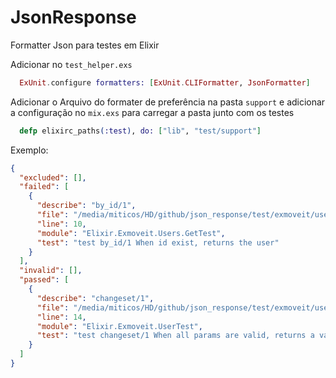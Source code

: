 # JsonResponse

Formatter Json para testes em Elixir

Adicionar no `test_helper.exs`

```elixir
  ExUnit.configure formatters: [ExUnit.CLIFormatter, JsonFormatter]
```

Adicionar o Arquivo do formater de preferência na pasta `support` e adicionar a configuração no `mix.exs` para carregar a pasta junto com os testes

```elixir
  defp elixirc_paths(:test), do: ["lib", "test/support"]
```

Exemplo:

```json
{
  "excluded": [],
  "failed": [
    {
      "describe": "by_id/1",
      "file": "/media/miticos/HD/github/json_response/test/exmoveit/users/get_test.exs",
      "line": 10,
      "module": "Elixir.Exmoveit.Users.GetTest",
      "test": "test by_id/1 When id exist, returns the user"
    }
  ],
  "invalid": [],
  "passed": [
    {
      "describe": "changeset/1",
      "file": "/media/miticos/HD/github/json_response/test/exmoveit/user_test.exs",
      "line": 14,
      "module": "Elixir.Exmoveit.UserTest",
      "test": "test changeset/1 When all params are valid, returns a valid changeset"
    }
  ]
}
```
